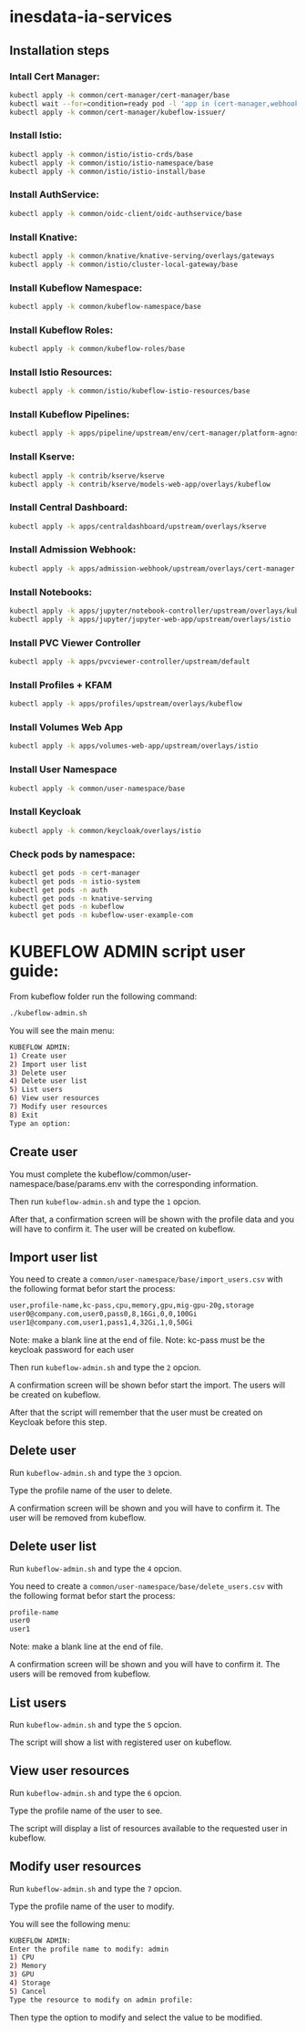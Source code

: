 # inesdata-ia-services



## Installation steps

### Intall Cert Manager:
```sh
kubectl apply -k common/cert-manager/cert-manager/base
kubectl wait --for=condition=ready pod -l 'app in (cert-manager,webhook)' --timeout=180s -n cert-manager
kubectl apply -k common/cert-manager/kubeflow-issuer/
```

### Install Istio:
```sh
kubectl apply -k common/istio/istio-crds/base
kubectl apply -k common/istio/istio-namespace/base
kubectl apply -k common/istio/istio-install/base
```

### Install AuthService:
```sh
kubectl apply -k common/oidc-client/oidc-authservice/base
```

### Install Knative:
```sh
kubectl apply -k common/knative/knative-serving/overlays/gateways
kubectl apply -k common/istio/cluster-local-gateway/base
```

### Install Kubeflow Namespace:
```sh
kubectl apply -k common/kubeflow-namespace/base
```

### Install Kubeflow Roles:
```sh
kubectl apply -k common/kubeflow-roles/base
```

### Install Istio Resources:
```sh
kubectl apply -k common/istio/kubeflow-istio-resources/base
```

### Install Kubeflow Pipelines:
```sh
kubectl apply -k apps/pipeline/upstream/env/cert-manager/platform-agnostic-multi-user
```

### Install Kserve:
```sh
kubectl apply -k contrib/kserve/kserve
kubectl apply -k contrib/kserve/models-web-app/overlays/kubeflow
```

### Install Central Dashboard:
```sh
kubectl apply -k apps/centraldashboard/upstream/overlays/kserve
```

### Install Admission Webhook:
```sh
kubectl apply -k apps/admission-webhook/upstream/overlays/cert-manager
```

### Install Notebooks:
```sh
kubectl apply -k apps/jupyter/notebook-controller/upstream/overlays/kubeflow
kubectl apply -k apps/jupyter/jupyter-web-app/upstream/overlays/istio
```

### Install PVC Viewer Controller
```sh
kubectl apply -k apps/pvcviewer-controller/upstream/default
```

### Install Profiles + KFAM
```sh
kubectl apply -k apps/profiles/upstream/overlays/kubeflow
```

### Install Volumes Web App
```sh
kubectl apply -k apps/volumes-web-app/upstream/overlays/istio
```

### Install User Namespace
```sh
kubectl apply -k common/user-namespace/base
```

### Install Keycloak
```sh
kubectl apply -k common/keycloak/overlays/istio 
```

### Check pods by namespace:
```sh
kubectl get pods -n cert-manager
kubectl get pods -n istio-system
kubectl get pods -n auth
kubectl get pods -n knative-serving
kubectl get pods -n kubeflow
kubectl get pods -n kubeflow-user-example-com
```

# KUBEFLOW ADMIN script user guide:
From kubeflow folder run the following command:
```sh
./kubeflow-admin.sh
```
You will see the main menu:
```sh
KUBEFLOW ADMIN:
1) Create user
2) Import user list
3) Delete user
4) Delete user list
5) List users
6) View user resources
7) Modify user resources
8) Exit
Type an option: 
```

## Create user
You must complete the kubeflow/common/user-namespace/base/params.env with the corresponding information.

Then run ``kubeflow-admin.sh`` and type the ``1`` opcion.

After that, a confirmation screen will be shown with the profile data and you will have to confirm it. The user will be created on kubeflow.

## Import user list
You need to create a ``common/user-namespace/base/import_users.csv`` with the following format befor start the process:
```sh
user,profile-name,kc-pass,cpu,memory,gpu,mig-gpu-20g,storage
user0@company.com,user0,pass0,8,16Gi,0,0,100Gi
user1@company.com,user1,pass1,4,32Gi,1,0,50Gi

```
Note: make a blank line at the end of file.
Note: kc-pass must be the keycloak password for each user

Then run ``kubeflow-admin.sh`` and type the ``2`` opcion.

A confirmation screen will be shown befor start the import. The users will be created on kubeflow.

After that the script will remember that the user must be created on Keycloak before this step.

## Delete user
Run ``kubeflow-admin.sh`` and type the ``3`` opcion.

Type the profile name of the user to delete.

A confirmation screen will be shown and you will have to confirm it. The user will be removed from kubeflow.

## Delete user list
Run ``kubeflow-admin.sh`` and type the ``4`` opcion.

You need to create a ``common/user-namespace/base/delete_users.csv`` with the following format befor start the process:
```sh
profile-name
user0
user1

```
Note: make a blank line at the end of file.

A confirmation screen will be shown and you will have to confirm it. The users will be removed from kubeflow.


## List users
Run ``kubeflow-admin.sh`` and type the ``5`` opcion.

The script will show a list with registered user on kubeflow.

## View user resources
Run ``kubeflow-admin.sh`` and type the ``6`` opcion.

Type the profile name of the user to see.

The script will display a list of resources available to the requested user in kubeflow.

## Modify user resources
Run ``kubeflow-admin.sh`` and type the ``7`` opcion.

Type the profile name of the user to modify.

You will see the following menu:
```sh
KUBEFLOW ADMIN:
Enter the profile name to modify: admin
1) CPU
2) Memory
3) GPU
4) Storage
5) Cancel
Type the resource to modify on admin profile: 
```
Then type the option to modify and select the value to be modified.